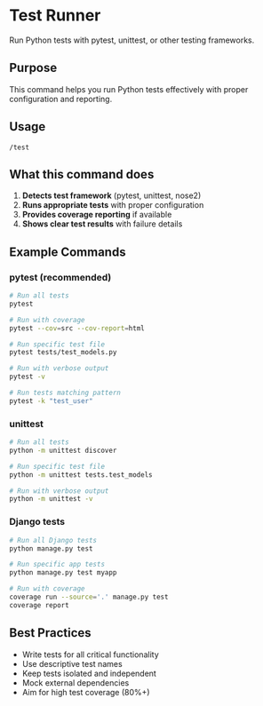 # Test Runner

Run Python tests with pytest, unittest, or other testing frameworks.

## Purpose

This command helps you run Python tests effectively with proper configuration and reporting.

## Usage

```
/test
```

## What this command does

1. **Detects test framework** (pytest, unittest, nose2)
2. **Runs appropriate tests** with proper configuration
3. **Provides coverage reporting** if available
4. **Shows clear test results** with failure details

## Example Commands

### pytest (recommended)
```bash
# Run all tests
pytest

# Run with coverage
pytest --cov=src --cov-report=html

# Run specific test file
pytest tests/test_models.py

# Run with verbose output
pytest -v

# Run tests matching pattern
pytest -k "test_user"
```

### unittest
```bash
# Run all tests
python -m unittest discover

# Run specific test file
python -m unittest tests.test_models

# Run with verbose output
python -m unittest -v
```

### Django tests
```bash
# Run all Django tests
python manage.py test

# Run specific app tests
python manage.py test myapp

# Run with coverage
coverage run --source='.' manage.py test
coverage report
```

## Best Practices

- Write tests for all critical functionality
- Use descriptive test names
- Keep tests isolated and independent
- Mock external dependencies
- Aim for high test coverage (80%+)
